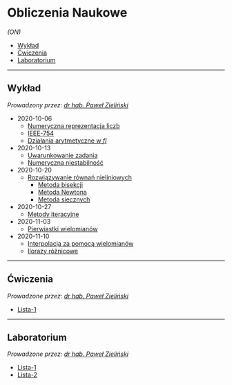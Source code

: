# Obliczenia Naukowe
*(ON)*

- [Wykład](#wykład)
- [Ćwiczenia](#ćwiczenia)
- [Laboratorium](#laboratorium)

---

## Wykład

*Prowadzony przez: [dr hab. Paweł Zieliński](https://cs.pwr.edu.pl/zielinski/)*

- 2020-10-06
    - [Numeryczna reprezentacja liczb](wyk/2020-10-06/numeryczna-reprezentacja-liczb.md)
    - [IEEE-754](wyk/2020-10-06/ieee-754.md)
    - [Działania arytmetyczne w *fl*](wyk/2020-10-06/arytmetyka-fl.md)
- 2020-10-13
    - [Uwarunkowanie zadania](wyk/2020-10-13/uwarunkowanie-zadania.md)
    - [Numeryczna niestabilność](wyk/2020-10-13/numeryczna-niestabilność.md)
- 2020-10-20
    - [Rozwiązywanie równań nieliniowych](wyk/2020-10-20/rozwiązywanie-równań-nieliniowych.md)
        - [Metoda bisekcji](metoda-bisekcji.md)
        - [Metoda Newtona](metoda-newtona.md)
        - [Metoda siecznych](metoda-siecznych.md)
- 2020-10-27
    - [Metody iteracyjne](wyk/2020-10-27/metody-iteracyjne.md)
- 2020-11-03
    - [Pierwiastki wielomianów](wyk/2020-11-03/pierwiastki-wielomianów.md)
- 2020-11-10
    - [Interpolacja za pomocą wielomianów](wyk/2020-11-10/interpolacja-za-pomocą-wielomianów.md)
    - [Ilorazy różnicowe](wyk/2020-11-10/ilorazy-różnicowe.md)

---

## Ćwiczenia

*Prowadzone przez: [dr hab. Paweł Zieliński](https://cs.pwr.edu.pl/zielinski/)*

- [Lista-1](cw/lista-1/lista-1.md)

---

## Laboratorium

*Prowadzone przez: [dr hab. Paweł Zieliński](https://cs.pwr.edu.pl/zielinski/)*

- [Lista-1](lab/lista-1/readme.md)
- [Lista-2](lab/lista-2/readme.md)
